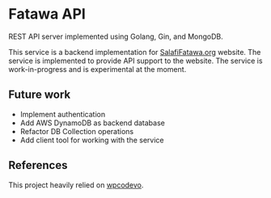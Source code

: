 # Fatawa API

REST API server implemented using Golang, Gin, and MongoDB.

This service is a backend implementation for [SalafiFatawa.org](https://salafifatawa.org) website.
The service is implemented to provide API support to the website. The service is work-in-progress and is experimental at
the moment.

## Future work

- Implement authentication
- Add AWS DynamoDB as backend database
- Refactor DB Collection operations
- Add client tool for working with the service

## References

This project heavily relied on [wpcodevo](https://github.com/wpcodevo/golang-mongodb-api/tree/golang-mongodb-crud-api).